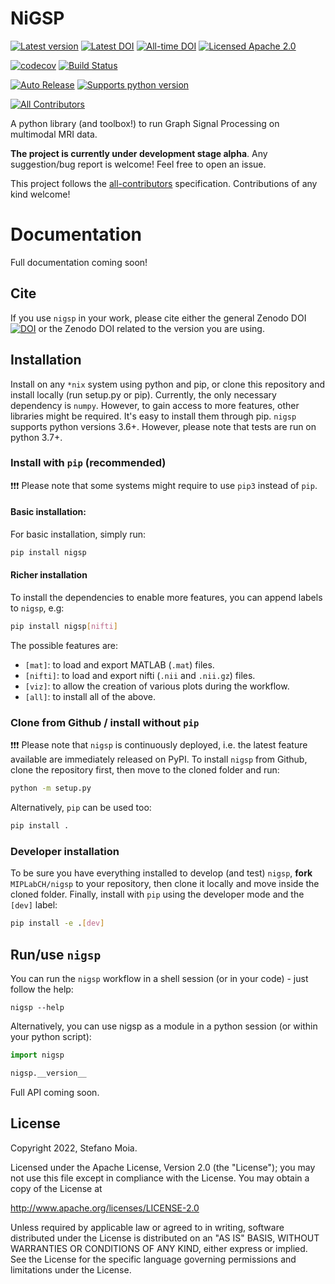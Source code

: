 NiGSP
=====

[![Latest version](https://img.shields.io/pypi/v/nigsp)](https://pypi.org/project/nigsp/)
[![Latest DOI](https://zenodo.org/badge/446805866.svg)](https://zenodo.org/badge/latestdoi/446805866)
[![All-time DOI](https://zenodo.org/badge/DOI/10.5281/zenodo.6373436.svg)](https://doi.org/10.5281/zenodo.6373436)
[![Licensed Apache 2.0](https://img.shields.io/github/license/MIPLabCH/nigsp)](https://github.com/MIPLabCH/nigsp/blob/master/LICENSE)

[![codecov](https://codecov.io/gh/MIPLabCH/nigsp/branch/master/graph/badge.svg)](https://codecov.io/gh/MIPLabCH/nigsp)
[![Build Status](https://circleci.com/gh/MIPLabCH/nigsp.svg?style=shield)](https://circleci.com/gh/MIPLabCH/nigsp)
<!--[![See the documentation at: https://nigsp.readthedocs.io](https://readthedocs.org/projects/nigsp/badge/?version=latest)](https://nigsp.readthedocs.io/en/latest/?badge=latest) -->

[![Auto Release](https://img.shields.io/badge/release-auto.svg?colorA=888888&colorB=9B065A&label=auto)](https://github.com/intuit/auto)
[![Supports python version](https://img.shields.io/pypi/pyversions/nigsp)](https://pypi.org/project/nigsp/)

<!-- ALL-CONTRIBUTORS-BADGE:START - Do not remove or modify this section -->
[![All Contributors](https://img.shields.io/badge/all_contributors-1-orange.svg?style=flat)](#contributors)
<!-- ALL-CONTRIBUTORS-BADGE:END -->



A python library (and toolbox!) to run Graph Signal Processing on multimodal MRI data.

**The project is currently under development stage alpha**.
Any suggestion/bug report is welcome! Feel free to open an issue.

This project follows the [all-contributors](https://github.com/all-contributors/all-contributors) specification. Contributions of any kind welcome!

Documentation
=============

Full documentation coming soon!

Cite
----

If you use `nigsp` in your work, please cite either the general Zenodo DOI [![DOI](https://zenodo.org/badge/110845855.svg)](https://zenodo.org/badge/latestdoi/110845855) or the Zenodo DOI related to the version you are using.

Installation
------------

Install on any `*nix` system using python and pip, or clone this repository and install locally (run setup.py or pip).
Currently, the only necessary dependency is `numpy`. However, to gain access to more features, other libraries might be required.
It's easy to install them through pip.
`nigsp` supports python versions 3.6+. However, please note that tests are run on python 3.7+.

### Install with `pip` (recommended)

:exclamation::exclamation::exclamation: Please note that some systems might require to use `pip3` instead of `pip`.

#### Basic installation:
For basic installation, simply run:
```bash
pip install nigsp
```

#### Richer installation
To install the dependencies to enable more features, you can append labels to `nigsp`, e.g:
```bash
pip install nigsp[nifti]
```

The possible features are:
- `[mat]`: to load and export MATLAB (`.mat`) files.
- `[nifti]`: to load and export nifti (`.nii` and `.nii.gz`) files.
- `[viz]`: to allow the creation of various plots during the workflow.
- `[all]`: to install all of the above.

### Clone from Github / install without `pip`

:exclamation::exclamation::exclamation: Please note that `nigsp` is continuously deployed, i.e. the latest feature available are immediately released on PyPI.
To install `nigsp` from Github, clone the repository first, then move to the cloned folder and run:
```bash
python -m setup.py
```

Alternatively, `pip` can be used too:
```bash
pip install .
```

### Developer installation

To be sure you have everything installed to develop (and test) `nigsp`, **fork** `MIPLabCH/nigsp` to your repository, then clone it locally and move inside the cloned folder. Finally, install with `pip` using the developer mode and the `[dev]` label:
```bash
pip install -e .[dev]
```


Run/use `nigsp`
---------------

You can run the `nigsp` workflow in a shell session (or in your code) - just follow the help:
```shell
nigsp --help
```

Alternatively, you can use nigsp as a module in a python session (or within your python script):
```python
import nigsp

nigsp.__version__
```

Full API coming soon.


<!-- ## Contributors ✨

Thanks goes to these wonderful people ([emoji key](https://allcontributors.org/docs/en/emoji-key)): -->

<!-- ALL-CONTRIBUTORS-LIST:START - Do not remove or modify this section -->
<!-- prettier-ignore-start -->
<!-- markdownlint-disable -->


<!-- markdownlint-enable -->
<!-- prettier-ignore-end -->
<!-- ALL-CONTRIBUTORS-LIST:END -->


License
-------

Copyright 2022, Stefano Moia.

Licensed under the Apache License, Version 2.0 (the "License");
you may not use this file except in compliance with the License.
You may obtain a copy of the License at

http://www.apache.org/licenses/LICENSE-2.0

Unless required by applicable law or agreed to in writing, software
distributed under the License is distributed on an "AS IS" BASIS,
WITHOUT WARRANTIES OR CONDITIONS OF ANY KIND, either express or implied.
See the License for the specific language governing permissions and
limitations under the License.

